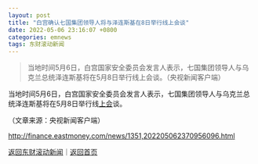 ```yaml
---
layout: post
title: "白宫确认七国集团领导人将与泽连斯基在8日举行线上会谈"
date: 2022-05-06 23:16:07 +0800
categories: emnews
tags: 东财滚动新闻
---
```

> 当地时间5月6日，白宫国家安全委员会发言人表示，七国集团领导人与乌克兰总统泽连斯基将在5月8日举行线上会谈。（央视新闻客户端）

<p>当地时间5月6日，白宫国家安全委员会发言人表示，七国集团领导人与乌克兰总统泽连斯基将在5月8日举行线<span id="Info.3312"><a href="http://data.eastmoney.com/xg/gh/default.html" class="infokey">上会</a></span>谈。</p><p class="em_media">（文章来源：央视新闻客户端）</p>

<http://finance.eastmoney.com/news/1351,202205062370956096.html>

[返回东财滚动新闻](//finews.withounder.com/emnews/)｜[返回首页](//finews.withounder.com/)